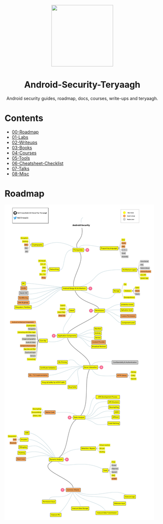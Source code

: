 
<p align="center">
  <img width="200" height="200" src="https://github.com/Ralireza/Android-Security-Teryaagh/blob/main/android-security-teryagh-logo.png">
</p>


<div align="center">
  
# Android-Security-Teryaagh
  
</div>

<div align="center">
  
Android security guides, roadmap, docs, courses, write-ups and teryaagh. 
  
</div>

# Contents
- [00-Roadmap](https://github.com/Ralireza/Android-Security-Teryaagh/tree/main/00-Roadmap)
- [01-Labs](#Labs)
- [02-Writeups](#Writeups)
- [03-Books](#Books)
- [04-Courses](#Courses)
- [05-Tools](#Tools)
- [06-Cheatsheet-Checklist](#Cheatsheet-Checklist)
- [07-Talks](#Talks)
- [08-Misc](#Misc)



# Roadmap
![Roadmap](./00-Roadmap/Android-Security-Roadmap.png)
